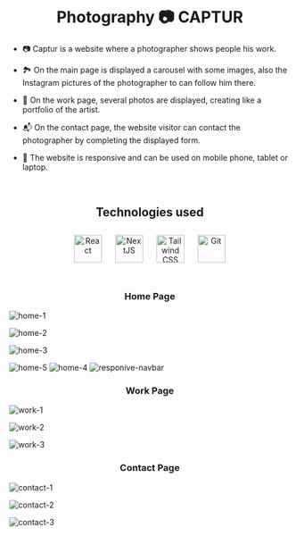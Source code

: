 # **<div align="center">Photography 📷 CAPTUR </div>**  
  

-  📷 Captur is a website where a photographer shows people his work.  
  

- 🏞️ On the main page is displayed a carousel with some images, also the Instagram pictures of the photographer to can follow him there.  
  

- 🌄 On the work page, several photos are displayed, creating like a portfolio of the artist.  
  

- 📬 On the contact page, the website visitor can contact the photographer by completing the displayed form.  
  

- 📱 The website is responsive and can be used on mobile phone, tablet or laptop.  
  

<br/>  


## <div align="center">Technologies used </div>   
<div align="center">  
<a href="https://reactjs.org/" target="_blank"><img style="margin: 10px" src="https://profilinator.rishav.dev/skills-assets/react-original-wordmark.svg" alt="React" height="50" /></a>
<a href="https://nextjs.org/" target="_blank"><img style="margin: 10px" src="https://profilinator.rishav.dev/skills-assets/nextjs.png" alt="NextJS" height="50" /></a>  
<a href="https://www.tailwindcss.com/" target="_blank"><img style="margin: 10px" src="https://profilinator.rishav.dev/skills-assets/tailwindcss.svg" alt="Tailwind CSS" height="50" /></a>  
<a href="https://github.com/" target="_blank"><img style="margin: 10px" src="https://profilinator.rishav.dev/skills-assets/git-scm-icon.svg" alt="Git" height="50" /></a> 
</div>

<br/>  

### <div align="center">Home Page</div>  

![home-1](https://user-images.githubusercontent.com/98595633/225660766-bee8ab35-f404-4a35-91c7-dd7ae3b118d1.jpg)

![home-2](https://user-images.githubusercontent.com/98595633/225660818-182afdd3-1806-42b4-a2fc-7e45a221df6e.jpg)

![home-3](https://user-images.githubusercontent.com/98595633/225660834-5f8b2c2c-f4fe-4662-8f24-2e5ea1b79b09.jpg)

![home-5](https://user-images.githubusercontent.com/98595633/225660871-b4ce3ade-9ada-4bb0-8ea5-51a7d89cde77.jpg)
![home-4](https://user-images.githubusercontent.com/98595633/225660889-f103106f-4f94-4878-accd-0a8385cdd988.jpg)
![responive-navbar](https://user-images.githubusercontent.com/98595633/225661060-71680719-3dfb-4cec-b8ad-4c2f4ad9f119.jpg)

### <div align="center">Work Page</div>

![work-1](https://user-images.githubusercontent.com/98595633/225661486-c62cf8c5-cb7b-4e8b-a717-173d971bf405.jpg)

![work-2](https://user-images.githubusercontent.com/98595633/225661508-7dd852fa-b485-4b55-a038-22afa7dbec23.jpg)

![work-3](https://user-images.githubusercontent.com/98595633/225661654-0f962e2d-d5e8-4d7d-855e-5146cc0afc4e.jpg)

### <div align="center">Contact Page</div>

![contact-1](https://user-images.githubusercontent.com/98595633/225662214-d3e03126-ae3a-41d1-bd3e-9cd9de3e35e7.jpg)

![contact-2](https://user-images.githubusercontent.com/98595633/225662233-23afcce5-40a1-42b9-b473-10093914dd68.jpg)

![contact-3](https://user-images.githubusercontent.com/98595633/225662651-5ca8ce97-7940-48bf-b7b1-00e3ac4a98dd.jpg)
